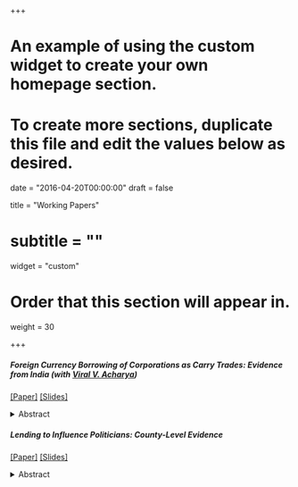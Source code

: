 +++
# An example of using the custom widget to create your own homepage section.
# To create more sections, duplicate this file and edit the values below as desired.

date = "2016-04-20T00:00:00"
draft = false

title = "Working Papers"
# subtitle = ""
widget = "custom"

# Order that this section will appear in.
weight = 30

+++

##### Foreign Currency Borrowing of Corporations as Carry Trades: Evidence from India (with [Viral V. Acharya](http://pages.stern.nyu.edu/~sternfin/vacharya/))

<a href="/pdf/ECBCarryTrade_Paper.pdf" target="_blank">[Paper]</a>  <a href="/pdf/ECBCarryTrade_Slides.pdf" target="_blank">[Slides]</a>

<details>
  <summary>Abstract</summary>
  <blockquote> We study the causes and consequences of the rise in foreign currency borrowing by non-financial corporates in an emerging market over the last decade. Using detailed firm-level issuance data from India, we show that issuance propensity for the same firm is higher when the difference in short-term interest rates between India and the US are higher i.e. when the dollar 'carry trade' is more profitable; a phenomenon that is driven by the period after the global financial crisis. In contrast, most standard firm-level variables, on their own, are not predictive of issuance. Consistent with the carry trade motive, we find that firms with low leverage are most likely to take advantage of these favorable funding conditions; firm cash holdings rise more after a foreign currency debt issue than after an equivalent amount raised through other sources; and firm exposure to foreign exchange risk rises after an issuance implying that the currency risk is not fully hedged. Using the 'taper tantrum' episode of Summer 2013 as an unexpected shock to foreign exchange volatility, we find that a market-based measure of FX exposure does a better job in capturing firm exposures than accounting measures. Firms with high FX exposure and a propensity to issue in more favorable funding environments are the hardest hit during the taper tantrum episode. Finally, we also present suggestive evidence that risks spill over to local banks from foreign currency borrowers with whom they have relationships. </blockquote>
</details>

 

##### Lending to Influence Politicians: County-Level Evidence 

<a href="/pdf/PoliticalLending_Paper.pdf" target="_blank">[Paper]</a>  <a href="/pdf/PoliticalLending_Slides.pdf" target="_blank">[Slides]</a>

<details>
  <summary>Abstract</summary>
  <blockquote> Using changes in the composition of the US House Financial Services Committee as a shock to a region's political importance, I provide evidence that financial institutions alter lending patterns depending on whether a county is represented by a member of the committee. The effects are asymmetric -- on gaining a member, counties see no immediate change but on losing a member, there is a decline in home mortgage loans originated. This asymmetry is consistent with models that emphasize reputation building in the market for political favors. Effects are greater where the politician receives less direct contributions suggesting that these indirect contributions might be substitutes for direct giving.  In the presence of limits on campaign contributions, these results emphasize alternate channels that firms may employ to influence politicians. </blockquote>
</details>



